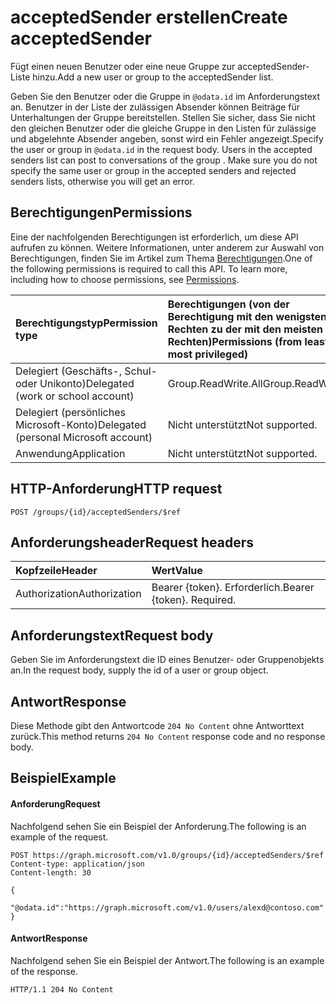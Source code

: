 # <a name="create-acceptedsender"></a><span data-ttu-id="6ea85-101">acceptedSender erstellen</span><span class="sxs-lookup"><span data-stu-id="6ea85-101">Create acceptedSender</span></span>
<span data-ttu-id="6ea85-102">Fügt einen neuen Benutzer oder eine neue Gruppe zur acceptedSender-Liste hinzu.</span><span class="sxs-lookup"><span data-stu-id="6ea85-102">Add a new user or group to the acceptedSender list.</span></span>

<span data-ttu-id="6ea85-p101">Geben Sie den Benutzer oder die Gruppe in `@odata.id` im Anforderungstext an. Benutzer in der Liste der zulässigen Absender können Beiträge für Unterhaltungen der Gruppe bereitstellen. Stellen Sie sicher, dass Sie nicht den gleichen Benutzer oder die gleiche Gruppe in den Listen für zulässige und abgelehnte Absender angeben, sonst wird ein Fehler angezeigt.</span><span class="sxs-lookup"><span data-stu-id="6ea85-p101">Specify the user or group in `@odata.id` in the request body. Users in the accepted senders list can post to conversations of the group . Make sure you do not specify the same user or group in the accepted senders and rejected senders lists, otherwise you will get an error.</span></span>

## <a name="permissions"></a><span data-ttu-id="6ea85-106">Berechtigungen</span><span class="sxs-lookup"><span data-stu-id="6ea85-106">Permissions</span></span>
<span data-ttu-id="6ea85-p102">Eine der nachfolgenden Berechtigungen ist erforderlich, um diese API aufrufen zu können. Weitere Informationen, unter anderem zur Auswahl von Berechtigungen, finden Sie im Artikel zum Thema [Berechtigungen](../../../concepts/permissions_reference.md).</span><span class="sxs-lookup"><span data-stu-id="6ea85-p102">One of the following permissions is required to call this API. To learn more, including how to choose permissions, see [Permissions](../../../concepts/permissions_reference.md).</span></span>

|<span data-ttu-id="6ea85-109">Berechtigungstyp</span><span class="sxs-lookup"><span data-stu-id="6ea85-109">Permission type</span></span>      | <span data-ttu-id="6ea85-110">Berechtigungen (von der Berechtigung mit den wenigsten Rechten zu der mit den meisten Rechten)</span><span class="sxs-lookup"><span data-stu-id="6ea85-110">Permissions (from least to most privileged)</span></span>              |
|:--------------------|:---------------------------------------------------------|
|<span data-ttu-id="6ea85-111">Delegiert (Geschäfts-, Schul- oder Unikonto)</span><span class="sxs-lookup"><span data-stu-id="6ea85-111">Delegated (work or school account)</span></span> | <span data-ttu-id="6ea85-112">Group.ReadWrite.All</span><span class="sxs-lookup"><span data-stu-id="6ea85-112">Group.ReadWrite.All</span></span>    |
|<span data-ttu-id="6ea85-113">Delegiert (persönliches Microsoft-Konto)</span><span class="sxs-lookup"><span data-stu-id="6ea85-113">Delegated (personal Microsoft account)</span></span> | <span data-ttu-id="6ea85-114">Nicht unterstützt</span><span class="sxs-lookup"><span data-stu-id="6ea85-114">Not supported.</span></span>    |
|<span data-ttu-id="6ea85-115">Anwendung</span><span class="sxs-lookup"><span data-stu-id="6ea85-115">Application</span></span> | <span data-ttu-id="6ea85-116">Nicht unterstützt</span><span class="sxs-lookup"><span data-stu-id="6ea85-116">Not supported.</span></span> |

## <a name="http-request"></a><span data-ttu-id="6ea85-117">HTTP-Anforderung</span><span class="sxs-lookup"><span data-stu-id="6ea85-117">HTTP request</span></span>
<!-- { "blockType": "ignored" } -->
```http
POST /groups/{id}/acceptedSenders/$ref
```
## <a name="request-headers"></a><span data-ttu-id="6ea85-118">Anforderungsheader</span><span class="sxs-lookup"><span data-stu-id="6ea85-118">Request headers</span></span>
| <span data-ttu-id="6ea85-119">Kopfzeile</span><span class="sxs-lookup"><span data-stu-id="6ea85-119">Header</span></span>       | <span data-ttu-id="6ea85-120">Wert</span><span class="sxs-lookup"><span data-stu-id="6ea85-120">Value</span></span> |
|:---------------|:--------|
| <span data-ttu-id="6ea85-121">Authorization</span><span class="sxs-lookup"><span data-stu-id="6ea85-121">Authorization</span></span>  | <span data-ttu-id="6ea85-p103">Bearer {token}. Erforderlich.</span><span class="sxs-lookup"><span data-stu-id="6ea85-p103">Bearer {token}. Required.</span></span>  |

## <a name="request-body"></a><span data-ttu-id="6ea85-124">Anforderungstext</span><span class="sxs-lookup"><span data-stu-id="6ea85-124">Request body</span></span>
<span data-ttu-id="6ea85-125">Geben Sie im Anforderungstext die ID eines Benutzer- oder Gruppenobjekts an.</span><span class="sxs-lookup"><span data-stu-id="6ea85-125">In the request body, supply the id of a user or group object.</span></span>

## <a name="response"></a><span data-ttu-id="6ea85-126">Antwort</span><span class="sxs-lookup"><span data-stu-id="6ea85-126">Response</span></span>
<span data-ttu-id="6ea85-127">Diese Methode gibt den Antwortcode `204 No Content` ohne Antworttext zurück.</span><span class="sxs-lookup"><span data-stu-id="6ea85-127">This method returns `204 No Content` response code and no response body.</span></span>

## <a name="example"></a><span data-ttu-id="6ea85-128">Beispiel</span><span class="sxs-lookup"><span data-stu-id="6ea85-128">Example</span></span>
#### <a name="request"></a><span data-ttu-id="6ea85-129">Anforderung</span><span class="sxs-lookup"><span data-stu-id="6ea85-129">Request</span></span>
<span data-ttu-id="6ea85-130">Nachfolgend sehen Sie ein Beispiel der Anforderung.</span><span class="sxs-lookup"><span data-stu-id="6ea85-130">The following is an example of the request.</span></span>
<!-- {
  "blockType": "request",
  "name": "create_acceptedsender"
}-->
```http
POST https://graph.microsoft.com/v1.0/groups/{id}/acceptedSenders/$ref
Content-type: application/json
Content-length: 30

{
  "@odata.id":"https://graph.microsoft.com/v1.0/users/alexd@contoso.com"
}
```

#### <a name="response"></a><span data-ttu-id="6ea85-131">Antwort</span><span class="sxs-lookup"><span data-stu-id="6ea85-131">Response</span></span>
<span data-ttu-id="6ea85-132">Nachfolgend sehen Sie ein Beispiel der Antwort.</span><span class="sxs-lookup"><span data-stu-id="6ea85-132">The following is an example of the response.</span></span>
<!-- {
  "blockType": "response",
  "truncated": true
} -->
```http
HTTP/1.1 204 No Content
```

<!-- uuid: 8fcb5dbc-d5aa-4681-8e31-b001d5168d79
2015-10-25 14:57:30 UTC -->
<!-- {
  "type": "#page.annotation",
  "description": "Create acceptedSender",
  "keywords": "",
  "section": "documentation",
  "tocPath": ""
}-->
